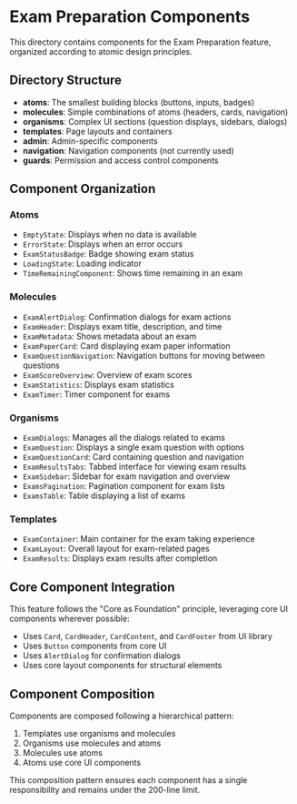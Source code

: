 # Exam Preparation Components

This directory contains components for the Exam Preparation feature, organized according to atomic design principles.

## Directory Structure

- **atoms**: The smallest building blocks (buttons, inputs, badges)
- **molecules**: Simple combinations of atoms (headers, cards, navigation)
- **organisms**: Complex UI sections (question displays, sidebars, dialogs)
- **templates**: Page layouts and containers
- **admin**: Admin-specific components
- **navigation**: Navigation components (not currently used)
- **guards**: Permission and access control components

## Component Organization

### Atoms
- `EmptyState`: Displays when no data is available
- `ErrorState`: Displays when an error occurs
- `ExamStatusBadge`: Badge showing exam status
- `LoadingState`: Loading indicator
- `TimeRemainingComponent`: Shows time remaining in an exam

### Molecules
- `ExamAlertDialog`: Confirmation dialogs for exam actions
- `ExamHeader`: Displays exam title, description, and time
- `ExamMetadata`: Shows metadata about an exam
- `ExamPaperCard`: Card displaying exam paper information
- `ExamQuestionNavigation`: Navigation buttons for moving between questions
- `ExamScoreOverview`: Overview of exam scores
- `ExamStatistics`: Displays exam statistics
- `ExamTimer`: Timer component for exams

### Organisms
- `ExamDialogs`: Manages all the dialogs related to exams
- `ExamQuestion`: Displays a single exam question with options
- `ExamQuestionCard`: Card containing question and navigation
- `ExamResultsTabs`: Tabbed interface for viewing exam results
- `ExamSidebar`: Sidebar for exam navigation and overview
- `ExamsPagination`: Pagination component for exam lists
- `ExamsTable`: Table displaying a list of exams

### Templates
- `ExamContainer`: Main container for the exam taking experience
- `ExamLayout`: Overall layout for exam-related pages
- `ExamResults`: Displays exam results after completion

## Core Component Integration

This feature follows the "Core as Foundation" principle, leveraging core UI components wherever possible:

- Uses `Card`, `CardHeader`, `CardContent`, and `CardFooter` from UI library
- Uses `Button` components from core UI
- Uses `AlertDialog` for confirmation dialogs
- Uses core layout components for structural elements

## Component Composition

Components are composed following a hierarchical pattern:

1. Templates use organisms and molecules
2. Organisms use molecules and atoms
3. Molecules use atoms
4. Atoms use core UI components

This composition pattern ensures each component has a single responsibility and remains under the 200-line limit.

